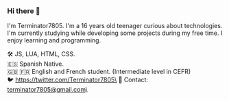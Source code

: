 ### Hi there 👋
I'm Terminator7805. I'm a 16 years old teenager curious about technologies. I'm currently studying while developing some projects during my free time. I enjoy learning and programming.

🛠 JS, LUA, HTML, CSS.\
🇪🇸 Spanish Native.\
🇬🇧 🇫🇷 English and French student. (Intermediate level in CEFR)\
🐦 https://twitter.com/Terminator7805\
📧 Contact: terminator7805@gmail.com\
<!--
**acabezafra/acabezafra** is a ✨ _special_ ✨ repository because its `README.md` (this file) appears on your GitHub profile.

Here are some ideas to get you started:

- 🔭 I’m currently working on ...
- 🌱 I’m currently learning ...
- 👯 I’m looking to collaborate on ...
- 🤔 I’m looking for help with ...
- 💬 Ask me about ...
- 📫 How to reach me: ...
- 😄 Pronouns: ...
- ⚡ Fun fact: ...
-->
